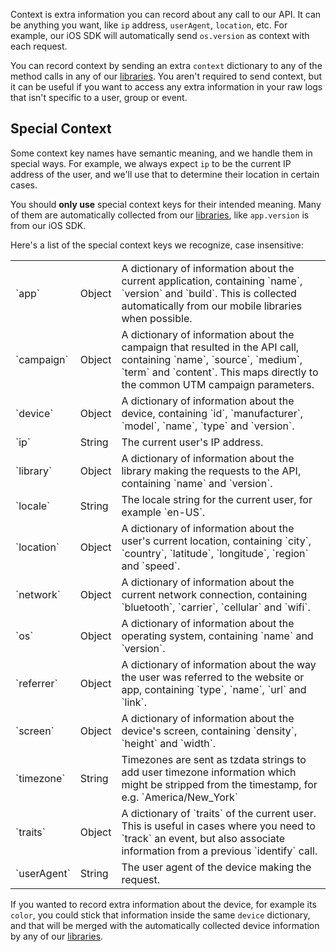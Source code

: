 
Context is extra information you can record about any call to our API. It can be anything you want, like `ip` address, `userAgent`, `location`, etc. For example, our iOS SDK will automatically send `os.version` as context with each request.

You can record context by sending an extra `context` dictionary to any of the method calls in any of our [libraries](/docs/connections/sources/). You aren't required to send context, but it can be useful if you want to access any extra information in your raw logs that isn't specific to a user, group or event.


## Special Context

Some context key names have semantic meaning, and we handle them in special ways. For example, we always expect `ip` to be the current IP address of the user, and we'll use that to determine their location in certain cases.

You should **only use** special context keys for their intended meaning. Many of them are automatically collected from our [libraries](/docs/connections/sources/), like `app.version` is from our iOS SDK.

Here's a list of the special context keys we recognize, case insensitive:

<table>
  <tr>
    <td markdown="span">`app`</td>
    <td markdown="span">Object</td>
    <td markdown="span">A dictionary of information about the current application, containing `name`, `version` and `build`. This is collected automatically from our mobile libraries when possible.</td>
  </tr>
  <tr>
    <td markdown="span">`campaign`</td>
    <td markdown="span">Object</td>
    <td markdown="span">A dictionary of information about the campaign that resulted in the API call, containing `name`, `source`, `medium`, `term` and `content`. This maps directly to the common UTM campaign parameters.</td>
  </tr>
  <tr>
    <td markdown="span">`device`</td>
    <td markdown="span">Object</td>
    <td markdown="span">A dictionary of information about the device, containing `id`, `manufacturer`, `model`, `name`, `type` and `version`.</td>
  </tr>
  <tr>
    <td markdown="span">`ip`</td>
    <td markdown="span">String</td>
    <td markdown="span">The current user's IP address.</td>
  </tr>
  <tr>
    <td markdown="span">`library`</td>
    <td markdown="span">Object</td>
    <td markdown="span">A dictionary of information about the library making the requests to the API, containing `name` and `version`.</td>
  </tr>
  <tr>
    <td markdown="span">`locale`</td>
    <td markdown="span">String</td>
    <td markdown="span">The locale string for the current user, for example `en-US`.</td>
  </tr>
  <tr>
    <td markdown="span">`location`</td>
    <td markdown="span">Object</td>
    <td markdown="span">A dictionary of information about the user's current location, containing `city`, `country`, `latitude`, `longitude`, `region` and `speed`.</td>
  </tr>
  <tr>
    <td markdown="span">`network`</td>
    <td markdown="span">Object</td>
    <td markdown="span">A dictionary of information about the current network connection, containing `bluetooth`, `carrier`, `cellular` and `wifi`.</td>
  </tr>
  <tr>
    <td markdown="span">`os`</td>
    <td markdown="span">Object</td>
    <td markdown="span">A dictionary of information about the operating system, containing `name` and `version`.</td>
  </tr>
  <tr>
    <td markdown="span">`referrer`</td>
    <td markdown="span">Object</td>
    <td markdown="span">A dictionary of information about the way the user was referred to the website or app, containing `type`, `name`, `url` and `link`.</td>
  </tr>
  <tr>
    <td markdown="span">`screen`</td>
    <td markdown="span">Object</td>
    <td markdown="span">A dictionary of information about the device's screen, containing `density`, `height` and `width`.</td>
  </tr>
  <tr>
    <td markdown="span">`timezone`</td>
    <td markdown="span">String</td>
    <td markdown="span">Timezones are sent as tzdata strings to add user timezone information which might be stripped from the timestamp, for e.g. `America/New_York`</td>
  </tr>
  <tr>
    <td markdown="span">`traits`</td>
    <td markdown="span">Object</td>
    <td markdown="span">A dictionary of `traits` of the current user. This is useful in cases where you need to `track` an event, but also associate information from a previous `identify` call.</td>
  </tr>
  <tr>
    <td markdown="span">`userAgent`</td>
    <td markdown="span">String</td>
    <td markdown="span">The user agent of the device making the request.</td>
  </tr>
</table>

If you wanted to record extra information about the device, for example its `color`, you could stick that information inside the same `device` dictionary, and that will be merged with the automatically collected device information by any of our [libraries](/docs/connections/sources/).
